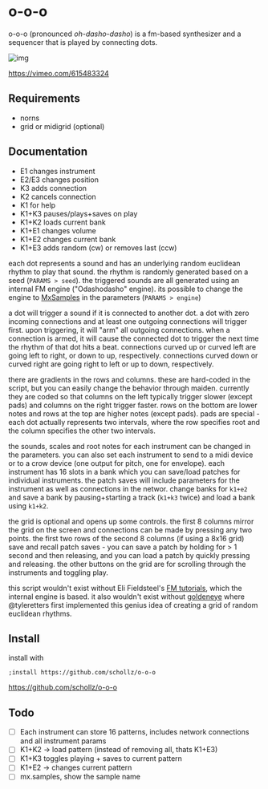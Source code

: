 # o-o-o

o-o-o (pronounced *oh-dasho-dasho*) is a fm-based synthesizer and a sequencer that is played by connecting dots.

![img](https://user-images.githubusercontent.com/6550035/134816974-100cdd1e-31bb-42b8-a931-e6fd6934cc0f.gif)

https://vimeo.com/615483324

## Requirements

- norns
- grid or midigrid (optional)

## Documentation

- E1 changes instrument
- E2/E3 changes position
- K3 adds connection
- K2 cancels connection
- K1 for help
- K1+K3 pauses/plays+saves on play
- K1+K2 loads current bank
- K1+E1 changes volume
- K1+E2 changes current bank
- K1+E3 adds random (cw) or removes last (ccw)

each dot represents a sound and has an underlying random euclidean rhythm to play that sound. the rhythm is randomly generated based on a seed (`PARAMS > seed`). the triggered sounds are all generated using an internal FM engine ("Odashodasho" engine). its possible to change the engine to [MxSamples](https://norns.community/en/authors/infinitedigits/mx-samples) in the parameters (`PARAMS > engine`)

a dot will trigger a sound if it is connected to another dot. a dot with zero incoming connections and at least one outgoing connections will trigger first. upon triggering, it will "arm" all outgoing connections. when a connection is armed, it will cause the connected dot to trigger the next time the rhythm of that dot hits a beat. connections curved up or curved left are going left to right, or down to up, respectively. connections curved down or curved right are going right to left or up to down, respectively.

there are gradients in the rows and columns. these are hard-coded in the script, but you can easily change the behavior through maiden. currently they are coded so that columns on the left typically trigger slower (except pads) and columns on the right trigger faster. rows on the bottom are lower notes and rows at the top are higher notes (except pads). pads are special - each dot actually represents two intervals, where the row specifies root and the column specifies the other two intervals.

the sounds, scales and root notes for each instrument can be changed in the parameters. you can also set each instrument to send to a midi device or to a crow device (one output for pitch, one for envelope). each instrument has 16 slots in a bank which you can save/load patches for individual instruments. the patch saves will include parameters for the instrument as well as connections in the networ. change banks for `k1+e2` and save a bank by pausing+starting a track (`k1+k3` twice) and load a bank using `k1+k2`.

the grid is optional and opens up some controls. the first 8 columns mirror the grid on the screen and connections can be made by pressing any two points. the first two rows of the second 8 columns (if using a 8x16 grid) save and recall patch saves - you can save a patch by holding for > 1 second and then releasing, and you can load a patch by quickly pressing and releasing. the other buttons on the grid are for scrolling through the instruments and toggling play.

this script wouldn't exist without  Eli Fieldsteel's [FM tutorials](https://github.com/elifieldsteel/SuperCollider-Tutorials/blob/4460e024800b6525e4223c6cce02d9643d0cfbe3/full%20video%20scripts/22_script.scd), which the internal engine is based. it also wouldn't exist without [goldeneye](https://llllllll.co/t/goldeneye) where @tyleretters first implemented this genius idea of creating a grid of random euclidean rhythms.

## Install

install with

```
;install https://github.com/schollz/o-o-o
```

https://github.com/schollz/o-o-o


## Todo


- [ ] Each instrument can store 16 patterns, includes network connections and all instrument params
- [ ] K1+K2 -> load pattern (instead of removing all, thats K1+E3)
- [ ] K1+K3 toggles playing + saves to current pattern
- [ ] K1+E2 -> changes current pattern
- [ ] mx.samples, show the sample name